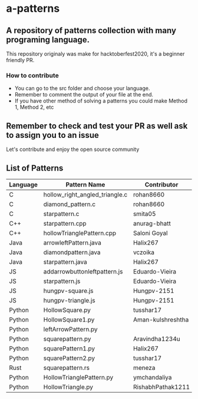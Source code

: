 # a-patterns
## A repository of patterns collection with many programing language.
This repository originaly was make for hacktoberfest2020, it's a beginner friendly PR.

### How to contribute
- You can go to the src folder and choose your language.
- Remember to comment the output of your file at the end.
- If you have other method of solving a patterns you could make Method 1, Method 2, etc

## Remember to check and test your PR as well ask to assign you to an issue

Let's contribute and enjoy the open source community

## List of Patterns

| Language             | Pattern Name | Contributor |
|----------------------|------        |--------     |
| C | hollow_right_angled_triangle.c | rohan8660 |
| C | diamond_pattern.c | rohan8660 |
| C | starpattern.c | smita05 |
| C++ | starpattern.cpp | anurag-bhatt |
| C++ | hollowTrianglePattern.cpp | Saloni Goyal |
| Java | arrowleftPattern.java | Halix267 |
| Java | diamondpattern.java | vczoika |
| Java | starpattern.java | Halix267 |
| JS | addarrowbuttonleftpattern.js | Eduardo-Vieira |
| JS | starpattern.js | Eduardo-Vieira |
| JS | hungpv-square.js | Hungpv-2151 |
| JS | hungpv-triangle.js | Hungpv-2151 |
| Python | HollowSquare.py | tusshar17 |
| Python | HollowSquare1.py | Aman-kulshreshtha |
| Python | leftArrowPattern.py | |
| Python | squarepattern.py | Aravindha1234u |
| Python | squarePattern1.py | Halix267 |
| Python | squarePattern2.py | tusshar17 |
| Rust | squarepattern.rs | meneza |
| Python | HollowTrianglePattern.py | ymchandaliya |
| Python | HollowTriangle.py | RishabhPathak1211 |
